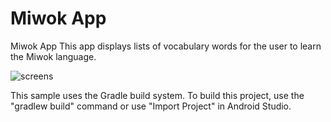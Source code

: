 # Miwok App
Miwok App
This app displays lists of vocabulary words for the user to learn the Miwok language.

![screens](https://lh3.googleusercontent.com/j748sPufjA1dFoaO9_jkPYNwPHJne5YbKi3x0ntzEWBX3W1qNDGbCgeLtj93JDcXD6LY6kqC5n5JAX_21LlP=s0#w=1224&h=421)


This sample uses the Gradle build system. To build this project, use the "gradlew build" command or use "Import Project" in Android Studio.


